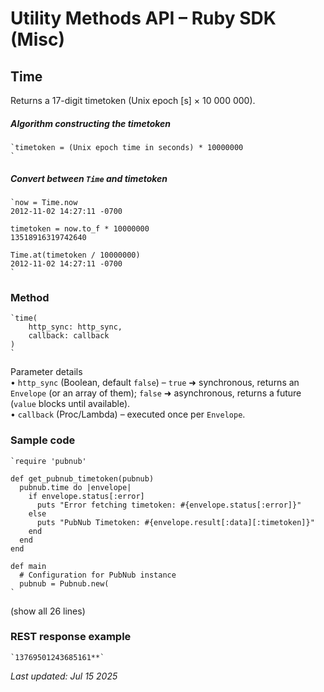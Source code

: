 # Utility Methods API – Ruby SDK (Misc)

## Time

Returns a 17-digit timetoken (Unix epoch [s] × 10 000 000).

##### Algorithm constructing the timetoken
```
`timetoken = (Unix epoch time in seconds) * 10000000  
`
```

##### Convert between `Time` and timetoken
```
`now = Time.now  
2012-11-02 14:27:11 -0700  
  
timetoken = now.to_f * 10000000  
13518916319742640  
  
Time.at(timetoken / 10000000)  
2012-11-02 14:27:11 -0700  
`
```

### Method
```
`time(  
    http_sync: http_sync,  
    callback: callback  
)  
`
```

Parameter details  
• `http_sync` (Boolean, default `false`) – `true` ➜ synchronous, returns an `Envelope` (or an array of them); `false` ➜ asynchronous, returns a future (`value` blocks until available).  
• `callback` (Proc/Lambda) – executed once per `Envelope`.

### Sample code
```
`require 'pubnub'  
  
def get_pubnub_timetoken(pubnub)  
  pubnub.time do |envelope|  
    if envelope.status[:error]  
      puts "Error fetching timetoken: #{envelope.status[:error]}"  
    else  
      puts "PubNub Timetoken: #{envelope.result[:data][:timetoken]}"  
    end  
  end  
end  
  
def main  
  # Configuration for PubNub instance  
  pubnub = Pubnub.new(  
`
```
(show all 26 lines)

### REST response example
```
`13769501243685161**`
```

_Last updated: Jul 15 2025_